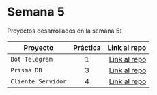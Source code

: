 # Semana 5

Proyectos desarrollados en la semana 5:

| Proyecto | Práctica | Link al repo |
| ------------- |:-------------:| -----:|
|`Bot Telegram`|1|[Link al repo](https://github.com/UbaldoFMelchor/fizzbuzz)|
|`Prisma DB`|3|[Link al repo](https://github.com/UbaldoFMelchor/api_express_db)|
|`Cliente Servidor`|4|[Link al repo]()|
